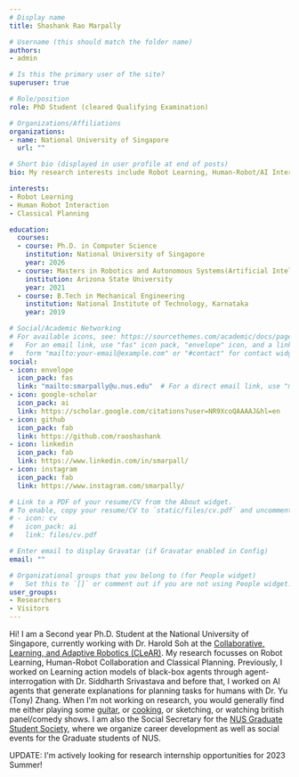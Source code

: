 ```yaml
---
# Display name
title: Shashank Rao Marpally

# Username (this should match the folder name)
authors:
- admin

# Is this the primary user of the site?
superuser: true

# Role/position
role: PhD Student (cleared Qualifying Examination)

# Organizations/Affiliations
organizations:
- name: National University of Singapore
  url: ""

# Short bio (displayed in user profile at end of posts)
bio: My research interests include Robot Learning, Human-Robot/AI Interaction and Collaboration, and,Classical Planning

interests:
- Robot Learning
- Human Robot Interaction
- Classical Planning

education:
  courses:
  - course: Ph.D. in Computer Science
    institution: National University of Singapore
    year: 2026
  - course: Masters in Robotics and Autonomous Systems(Artificial Intelligence Concentration)
    institution: Arizona State University
    year: 2021
  - course: B.Tech in Mechanical Engineering
    institution: National Institute of Technology, Karnataka
    year: 2019

# Social/Academic Networking
# For available icons, see: https://sourcethemes.com/academic/docs/page-builder/#icons
#   For an email link, use "fas" icon pack, "envelope" icon, and a link in the
#   form "mailto:your-email@example.com" or "#contact" for contact widget.
social:
- icon: envelope
  icon_pack: fas
  link: "mailto:smarpally@u.nus.edu"  # For a direct email link, use "mailto:test@example.org".
- icon: google-scholar
  icon_pack: ai
  link: https://scholar.google.com/citations?user=NR9XcoQAAAAJ&hl=en
- icon: github
  icon_pack: fab
  link: https://github.com/raoshashank
- icon: linkedin
  icon_pack: fab
  link: https://www.linkedin.com/in/smarpall/
- icon: instagram
  icon_pack: fab
  link: https://www.instagram.com/smarpally/

# Link to a PDF of your resume/CV from the About widget.
# To enable, copy your resume/CV to `static/files/cv.pdf` and uncomment the lines below.
# - icon: cv
#   icon_pack: ai
#   link: files/cv.pdf

# Enter email to display Gravatar (if Gravatar enabled in Config)
email: ""

# Organizational groups that you belong to (for People widget)
#   Set this to `[]` or comment out if you are not using People widget.
user_groups:
- Researchers
- Visitors
---
```


Hi! I am a Second year Ph.D. Student at the National University of Singapore, currently working with Dr. Harold Soh at the [Collaborative, Learning, and Adaptive Robotics (CLeAR)](https://clear-nus.github.io/).
My research focusses on Robot Learning, Human-Robot Collaboration and Classical Planning. 
Previously, I worked on Learning action models of black-box agents through agent-interrogation with Dr. Siddharth Srivastava and before that, I worked on AI agents that generate explanations for planning tasks for humans with Dr. Yu (Tony) Zhang. 
When I'm not working on research, you would generally find me either playing some [guitar](https://www.youtube.com/channel/UCGAl4cALoCjJDZFncgKvKnw), or [cooking](https://www.instagram.com/smarpally/), or sketching, or watching british panel/comedy shows.
I am also the Social Secretary for the [NUS Graduate Student Society](https://www.nusgss.com/), where we organize career development as well as social events for the Graduate students of NUS. 

UPDATE: I'm actively looking for research internship opportunities for 2023 Summer!


